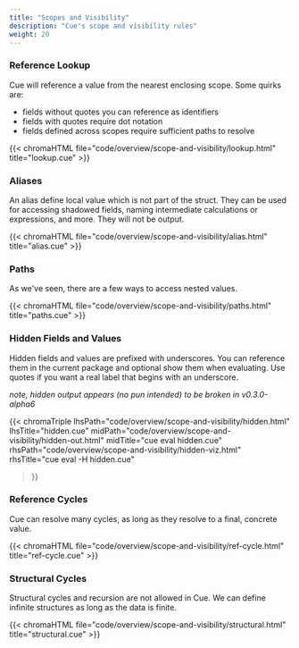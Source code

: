 ```yaml
---
title: "Scopes and Visibility"
description: "Cue's scope and visibility rules"
weight: 20
---
```


### Reference Lookup

Cue will reference a value from the nearest enclosing scope.
Some quirks are:

- fields without quotes you can reference as identifiers
- fields with quotes require dot notation
- fields defined across scopes require sufficient paths to resolve

{{< chromaHTML file="code/overview/scope-and-visibility/lookup.html" title="lookup.cue" >}}

### Aliases

An alias define local value which is not part of the struct.
They can be used for accessing shadowed fields, 
naming intermediate calculations or expressions,
and more. They will not be output.

{{< chromaHTML file="code/overview/scope-and-visibility/alias.html" title="alias.cue" >}}

### Paths

As we've seen, there are a few ways to access nested values.

{{< chromaHTML file="code/overview/scope-and-visibility/paths.html" title="paths.cue" >}}


### Hidden Fields and Values

Hidden fields and values are prefixed with underscores.
You can reference them in the current package and optional
show them when evaluating. Use quotes if you want a real label that begins with an underscore.

_note, hidden output appears (no pun intended) to be broken in v0.3.0-alpha6_

{{< chromaTriple
  lhsPath="code/overview/scope-and-visibility/hidden.html" lhsTitle="hidden.cue"
  midPath="code/overview/scope-and-visibility/hidden-out.html" midTitle="cue eval hidden.cue"
  rhsPath="code/overview/scope-and-visibility/hidden-viz.html" rhsTitle="cue eval -H hidden.cue"
>}}


### Reference Cycles

Cue can resolve many cycles, as long as they resolve to a final, concrete value.


{{< chromaHTML file="code/overview/scope-and-visibility/ref-cycle.html" title="ref-cycle.cue" >}}


### Structural Cycles

Structural cycles and recursion are not allowed in Cue.
We can define infinite structures as long as the data is finite.

{{< chromaHTML file="code/overview/scope-and-visibility/structural.html" title="structural.cue" >}}


